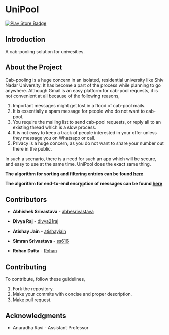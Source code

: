 
# UniPool 
[![Play Store Badge](https://developer.android.com/images/brand/en_app_rgb_wo_60.png)](https://play.google.com/store/apps/details?id=garbagecollectors.com.unipool&hl=en)

## Introduction
A cab-pooling solution for univesities.

## About the Project
Cab-pooling is a huge concern in an isolated, residential university like Shiv Nadar University. It has become a part of the process while planning to go anywhere. Although Gmail is an easy platform for cab-pool requests, it is not convenient at all because of the following reasons,
1. Important messages might get lost in a flood of cab-pool mails.
2. It is essentially a spam message for people who do not want to cab-pool.
3. You require the mailing list to send cab-pool requests, or reply all to an existing thread which is a slow process.
4. It is not easy to keep a track of people interested in your offer unless they message you on Whatsapp or call.
5. Privacy is a huge concern, as you do not want to share your number out there in the public.

In such a scenario, there is a need for such an app which will be secure, and easy to use at the same time. UniPool does the exact same thing.

**The algorithm for sorting and filtering entries can be found [here](https://www.dropbox.com/s/ed4oc9l1tmvzl09/Sorting_Algorithm.pdf?dl=0)**

**The algorithm for end-to-end encryption of messages can be found [here](https://www.dropbox.com/s/h2967njbvqtfd1q/Encryption%20Algorithm.pdf?dl=0)**

## Contributors 
 
* **Abhishek Srivastava** - [abhesrivastava](https://github.com/abhesrivastava)
 
* **Divya Raj**           - [divya21raj](https://github.com/divya21raj)
 
* **Atishay Jain**        - [atishayjain](https://github.com/atishayjain708)
 
* **Simran Srivastava**   - [ss616](https://github.com/ss616)
 
* **Rohan Datta**         - [Rohan](https://github.com/Rohan-Datta)

## Contributing 
To contribute, follow these guidelines,
1. Fork the repository.
2. Make your commits with concise and proper description.
3. Make pull request.

## Acknowledgments 
* Anuradha Ravi - Assistant Professor
